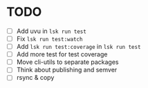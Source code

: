 # TODO

- [ ] Add uvu in `lsk run test`
- [ ] Fix `lsk run test:watch`
- [ ] Add `lsk run test:coverage` in `lsk run test`
- [ ] Add more test for test coverage
- [ ] Move cli-utils to separate packages
- [ ] Think about publishing and semver
- [ ] rsync & copy
